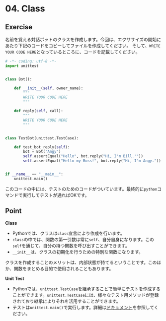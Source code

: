 # 04. Class

## Exercise

名前を覚える対話ボットのクラスを作成します。今回は、エクササイズの開始にあたり下記のコードをコピーしてファイルを作成してください。
そして、`WRITE YOUR CODE HERE`となっているところに、コードを記載してください。

```python
# -*- coding: utf-8 -*-
import unittest


class Bot():

    def __init__(self, owner_name):
        """
        WRITE YOUR CODE HERE
        """

    def reply(self, call):
        """
        WRITE YOUR CODE HERE
        """


class TestBot(unittest.TestCase):

    def test_bot_reply(self):
        bot = Bot("Angy")
        self.assertEqual("Hello", bot.reply("Hi, I'm Bill.'"))
        self.assertEqual("Hello my Boss!", bot.reply("Hi, I'm Angy."))


if __name__ == "__main__":
    unittest.main()

```

このコードの中には、テストのためのコードがついています。最終的に`python`コマンドで実行してテストが通ればOKです。

## Point

**Class**

* Pythonでは、クラスは`class`宣言により作成を行います。
* `class`の中では、関数の第一引数は常に`self`、自分自身になります。この`self`を通じて、自分の持つ関数を呼び出すことができます。
* `__init__`は、クラスの初期化を行うための特別な関数になります。

クラスを作成することのメリットは、内部状態が持てるということです。このほか、関数をまとめる目的で使用されることもあります。

**Unit Test**

* Pythonでは、`unittest.TestCase`を継承することで簡単にテストを作成することができます。`unittest.TestCase`には、様々なテスト用メソッドが登録されており継承によりそれを活用することができます。
* テストは`unittest.main()`で実行します。詳細は[ドキュメント](http://docs.python.jp/3/library/unittest.html)を参照してください。



